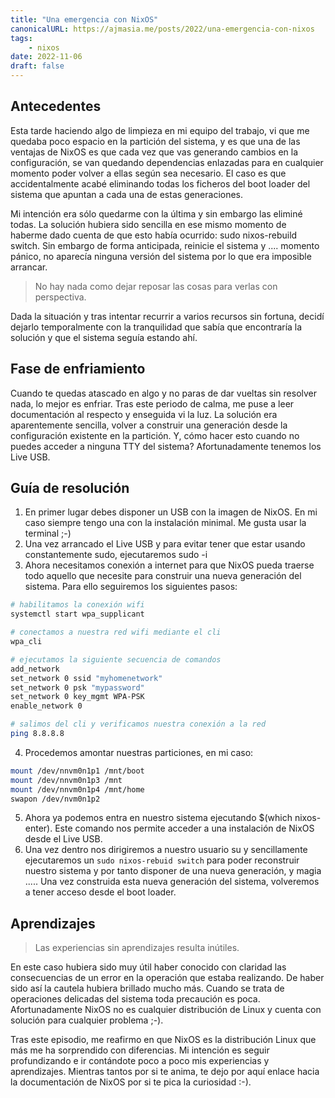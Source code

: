 ```yaml
---
title: "Una emergencia con NixOS"
canonicalURL: https://ajmasia.me/posts/2022/una-emergencia-con-nixos
tags:
    - nixos
date: 2022-11-06
draft: false
---
```


## Antecedentes

Esta tarde haciendo algo de limpieza en mi equipo del trabajo, vi que me quedaba poco espacio en la partición del sistema, y es que una de las ventajas de NixOS es que cada vez que vas  generando cambios en la configuración, se van quedando dependencias enlazadas para en cualquier momento poder volver a ellas según sea necesario. El caso es que accidentalmente acabé eliminando todas los ficheros del boot loader del sistema que apuntan a cada una de estas generaciones.

Mi intención era sólo quedarme con la última y sin embargo las eliminé todas. La solución hubiera sido sencilla en ese mismo momento de haberme dado cuenta de que esto había ocurrido: sudo nixos-rebuild switch. Sin embargo de forma anticipada, reinicie el sistema y .... momento pánico, no aparecía ninguna versión del sistema por lo que era imposible arrancar.

> No hay nada como dejar reposar las cosas para verlas con perspectiva.

Dada la situación y tras intentar recurrir a varios recursos sin fortuna, decidí dejarlo temporalmente con la tranquilidad que sabía que encontraría la solución y que el sistema seguía estando ahí.

## Fase de enfriamiento 

Cuando te quedas atascado en algo y no paras de dar vueltas sin resolver nada, lo mejor es enfriar. Tras este periodo de calma, me puse a leer documentación al respecto y enseguida vi la luz. La solución era aparentemente sencilla, volver a construir una generación desde la configuración existente en la partición. Y, cómo hacer esto cuando no puedes acceder a ninguna TTY del sistema? Afortunadamente tenemos los Live USB.

## Guía de resolución

1. En primer lugar debes disponer un USB con la imagen de NixOS. En mi caso siempre tengo una con la instalación minimal. Me gusta usar la terminal ;-)
2. Una vez arrancado el Live USB y para evitar tener que estar usando constantemente sudo, ejecutaremos sudo -i
3. Ahora necesitamos conexión a internet para que NixOS pueda traerse todo aquello que necesite para construir una nueva generación del sistema. Para ello seguiremos los siguientes pasos:

```bash
# habilitamos la conexión wifi
systemctl start wpa_supplicant

# conectamos a nuestra red wifi mediante el cli
wpa_cli

# ejecutamos la siguiente secuencia de comandos
add_network
set_network 0 ssid "myhomenetwork"
set_network 0 psk "mypassword"
set_network 0 key_mgmt WPA-PSK
enable_network 0

# salimos del cli y verificamos nuestra conexión a la red
ping 8.8.8.8
```

4. Procedemos amontar nuestras particiones, en mi caso:

```bash
mount /dev/nnvm0n1p1 /mnt/boot
mount /dev/nnvm0n1p3 /mnt
mount /dev/nnvm0n1p4 /mnt/home
swapon /dev/nvm0n1p2
```

5. Ahora ya podemos entra en nuestro sistema ejecutando $(which nixos-enter). Este comando nos permite acceder a una instalación de NixOS desde el Live USB.
6. Una vez dentro nos dirigiremos a nuestro usuario su <user> y sencillamente ejecutaremos un `sudo nixos-rebuid switch` para poder reconstruir nuestro sistema y por tanto disponer de una nueva generación, y magia .....
Una vez construida esta nueva generación del sistema, volveremos a tener acceso desde el boot loader.

## Aprendizajes

> Las experiencias sin aprendizajes resulta inútiles.

En este caso hubiera sido muy útil haber conocido con claridad las consecuencias de un error en la operación que estaba realizando. De haber sido así la cautela hubiera brillado mucho más. Cuando se trata de operaciones delicadas del sistema toda precaución es poca. Afortunadamente NixOS no es cualquier distribución de Linux y cuenta con solución para cualquier problema ;-).

Tras este episodio, me reafirmo en que NixOS es la distribución Linux que más me ha sorprendido con diferencias. Mi intención es seguir profundizando e ir contándote poco a poco mis experiencias y aprendizajes. Mientras tantos por si te anima, te dejo por aquí enlace hacia la documentación de NixOS por si te pica la curiosidad :-).
